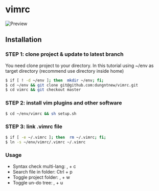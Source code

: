 vimrc
=====
![Preview](https://raw.github.com/dungntnew/vimrc/master/preview.png?raw=true "Editing..")

## Installation

### STEP 1: clone project & update to latest branch
You need clone project to your directory. 
In this tutorial using ~/env as target directory
(recommend use directory inside home)

```sh
$ if [ ! -d ~/env ]; then  mkdir ~/env; fi;
$ cd ~/env && git clone git@github.com:dungntnew/vimrc.git
$ cd vimrc && git checkout master
```

### STEP 2: install vim plugins and other software

```sh
$ cd ~/env/vimrc && sh setup.sh
```

### STEP 3: link .vimrc file

```sh
$ if [ -e ~/.vimrc ]; then  rm ~/.vimrc; fi;
$ ln -s ~/env/vimrc/.vimrc ~/.vimrc
```

### Usage
- Syntax check multi-lang: , + c
- Search file in folder: Ctrl + p
- Toggle project folder: , + w
- Toggle un-do tree: , + u
